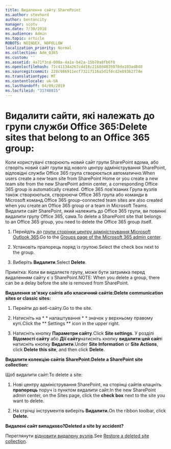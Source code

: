 ```yaml
---
title: Видалення сайту SharePoint
ms.author: stevhord
author: bentoncity
manager: scotv
ms.date: 7/30/2018
ms.audience: Admin
ms.topic: article
ROBOTS: NOINDEX, NOFOLLOW
localization_priority: Normal
ms.collection: Adm_O365
ms.custom: ''
ms.assetid: 4a71f3cd-000a-4a1a-b42a-15b70a8fb6f8
ms.openlocfilehash: 71c41134a267cdd18c2168d4835078da103ad840
ms.sourcegitcommit: 228c986911ecf73217116a5d1fdcd2e89362774e
ms.translationtype: MT
ms.contentlocale: uk-UA
ms.lasthandoff: 04/09/2019
ms.locfileid: "31748015"
---
```

# <a name="delete-sites-that-belong-to-an-office-365-group"></a><span data-ttu-id="b1bdf-102">Видалити сайти, які належать до групи служби Office 365:</span><span class="sxs-lookup"><span data-stu-id="b1bdf-102">Delete sites that belong to an Office 365 group:</span></span>

<span data-ttu-id="b1bdf-103">Коли користувачі створюють новий сайт групи SharePoint вдома, або створіть новий сайт групи від нового центру адміністрування SharePoint, відповідні служби Office 365 група створюється автоматично.</span><span class="sxs-lookup"><span data-stu-id="b1bdf-103">When users create a new team site from SharePoint Home or you create a new team site from the new SharePoint admin center, a corresponding Office 365 group is automatically created.</span></span> <span data-ttu-id="b1bdf-104">Office 365 пов'язаних Група вузлів також створюються, створюючи Office 365 група або команди в Microsoft команд.</span><span class="sxs-lookup"><span data-stu-id="b1bdf-104">Office 365 group-connected team sites are also created when you create an Office 365 group or a team in Microsoft Teams.</span></span> <span data-ttu-id="b1bdf-105">Видалити сайт SharePoint, який належить до Office 365 групи, ви повинні видалити групу Office 365, сама.</span><span class="sxs-lookup"><span data-stu-id="b1bdf-105">To delete a SharePoint site that belongs to an Office 365 group, you need to delete the Office 365 group itself.</span></span> 
  
1. <span data-ttu-id="b1bdf-106">Перейдіть до [групи сторінки центру адміністрування Microsoft Outlook 365](https://portal.office.com/adminportal/home#/groups).</span><span class="sxs-lookup"><span data-stu-id="b1bdf-106">Go to the [Groups page of the Microsoft 365 admin center](https://portal.office.com/adminportal/home#/groups).</span></span>
    
2. <span data-ttu-id="b1bdf-107">Установіть прапорець поряд із групою.</span><span class="sxs-lookup"><span data-stu-id="b1bdf-107">Select the check box next to the group.</span></span>
    
3. <span data-ttu-id="b1bdf-108">Виберіть **Видалити**.</span><span class="sxs-lookup"><span data-stu-id="b1bdf-108">Select **Delete**.</span></span>
    
<span data-ttu-id="b1bdf-109">Примітка: Коли ви видаляєте групу, може бути затримка перед видаленням сайту є з SharePoint.</span><span class="sxs-lookup"><span data-stu-id="b1bdf-109">NOTE: When you delete a group, there can be a delay before the site is removed from SharePoint.</span></span>
  
**<span data-ttu-id="b1bdf-110">Видалення зв'язку сайтів або класичний сайтів:</span><span class="sxs-lookup"><span data-stu-id="b1bdf-110">Delete communication sites or classic sites:</span></span>**

1. <span data-ttu-id="b1bdf-111">Перейти до веб-сайту.</span><span class="sxs-lookup"><span data-stu-id="b1bdf-111">Go to the site.</span></span>
  
2. <span data-ttu-id="b1bdf-112">Натисніть на \* \* налаштування \* \* значок у верхньому правому куті.</span><span class="sxs-lookup"><span data-stu-id="b1bdf-112">Click the \*\* Settings \*\* icon in the upper right.</span></span> 
  
3. <span data-ttu-id="b1bdf-113">Натисніть кнопку **Параметри сайту**.</span><span class="sxs-lookup"><span data-stu-id="b1bdf-113">Click **Site settings**.</span></span> <span data-ttu-id="b1bdf-114">У розділі **Відомості сайту** або **Дії сайту**натисніть кнопку **видалити цей сайт**і натисніть кнопку **Видалити**.</span><span class="sxs-lookup"><span data-stu-id="b1bdf-114">Under **Site Information** or **Site Actions**, click **Delete this site**, and then click **Delete**.</span></span>
  
**<span data-ttu-id="b1bdf-115">Видалити колекцію сайтів SharePoint:</span><span class="sxs-lookup"><span data-stu-id="b1bdf-115">Delete a SharePoint site collection:</span></span>**

<span data-ttu-id="b1bdf-116">Щоб видалити сайт:</span><span class="sxs-lookup"><span data-stu-id="b1bdf-116">To delete a site:</span></span>
  
1. <span data-ttu-id="b1bdf-117">Нові центру адміністрування SharePoint, на сторінці сайтів клацніть **прапорець** поруч із пунктом видалити сайт.</span><span class="sxs-lookup"><span data-stu-id="b1bdf-117">In the new SharePoint admin center, on the Sites page, click the **check box** next to the site you want to delete.</span></span> 
    
2. <span data-ttu-id="b1bdf-118">На стрічці інструментів виберіть **Видалити.**</span><span class="sxs-lookup"><span data-stu-id="b1bdf-118">On the ribbon toolbar, click **Delete.**</span></span>
    
**<span data-ttu-id="b1bdf-119">Видалені сайт випадково?</span><span class="sxs-lookup"><span data-stu-id="b1bdf-119">Deleted a site by accident?</span></span>**

<span data-ttu-id="b1bdf-120">Переглянути [відновити видалену вузлів](https://go.microsoft.com/fwlink/?linkid=867660).</span><span class="sxs-lookup"><span data-stu-id="b1bdf-120">See [Restore a deleted site collection](https://go.microsoft.com/fwlink/?linkid=867660).</span></span>
  

